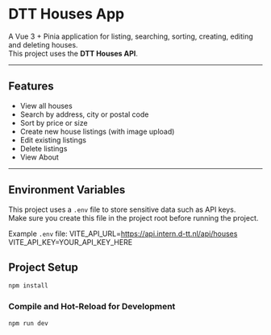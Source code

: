 # DTT Houses App

A Vue 3 + Pinia application for listing, searching, sorting, creating, editing and deleting houses.  
This project uses the **DTT Houses API**.

---

## Features
- View all houses
- Search by address, city or postal code
- Sort by price or size
- Create new house listings (with image upload)
- Edit existing listings
- Delete listings
- View About

---

## Environment Variables

This project uses a `.env` file to store sensitive data such as API keys.  
Make sure you create this file in the project root before running the project.

Example `.env` file:
VITE_API_URL=https://api.intern.d-tt.nl/api/houses
VITE_API_KEY=YOUR_API_KEY_HERE


## Project Setup

```sh
npm install
```

### Compile and Hot-Reload for Development

```sh
npm run dev
```

